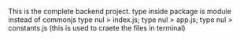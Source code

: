 This is the complete backend project.
type inside package is module instead of commonjs
type nul > index.js; type nul > app.js; type nul > constants.js (this is used to craete the files in terminal)

